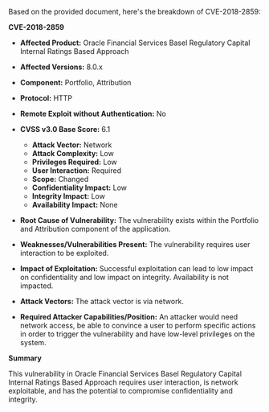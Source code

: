 Based on the provided document, here's the breakdown of CVE-2018-2859:

**CVE-2018-2859**

*   **Affected Product:** Oracle Financial Services Basel Regulatory Capital Internal Ratings Based Approach
*   **Affected Versions:** 8.0.x
*   **Component:** Portfolio, Attribution
*   **Protocol:** HTTP
*   **Remote Exploit without Authentication:** No
*   **CVSS v3.0 Base Score:** 6.1
    *   **Attack Vector:** Network
    *   **Attack Complexity:** Low
    *   **Privileges Required:** Low
    *  **User Interaction:** Required
    *   **Scope:** Changed
    *   **Confidentiality Impact:** Low
    *   **Integrity Impact:** Low
    *   **Availability Impact:** None

*   **Root Cause of Vulnerability:** The vulnerability exists within the Portfolio and Attribution component of the application.
*   **Weaknesses/Vulnerabilities Present:** The vulnerability requires user interaction to be exploited.
*   **Impact of Exploitation:** Successful exploitation can lead to low impact on confidentiality and low impact on integrity.  Availability is not impacted.
*  **Attack Vectors:**  The attack vector is via network.
*   **Required Attacker Capabilities/Position:** An attacker would need network access, be able to convince a user to perform specific actions in order to trigger the vulnerability and have low-level privileges on the system.

**Summary**

This vulnerability in Oracle Financial Services Basel Regulatory Capital Internal Ratings Based Approach requires user interaction, is network exploitable, and has the potential to compromise confidentiality and integrity.